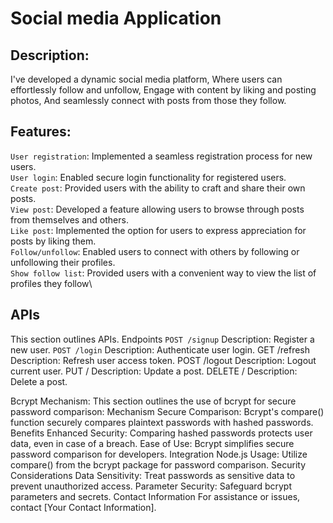 # Social media Application

## Description:
I've developed a dynamic social media platform,
Where users can effortlessly follow and unfollow,
Engage with content by liking and posting photos,
And seamlessly connect with posts from those they follow.

## Features:
 `User registration`: Implemented a seamless registration process for new users.\
 `User login`: Enabled secure login functionality for registered users.\
`Create post`: Provided users with the ability to craft and share their own posts.\
`View post`: Developed a feature allowing users to browse through posts from themselves and others.\
`Like post`: Implemented the option for users to express appreciation for posts by liking them.\
`Follow/unfollow`: Enabled users to connect with others by following or unfollowing their profiles.\
`Show follow list`: Provided users with a convenient way to view the list of profiles they follow\

## APIs
This section outlines APIs.
Endpoints
`POST /signup`
Description: Register a new user.
`POST /login`
Description: Authenticate user login.
GET /refresh
Description: Refresh user access token.
POST /logout
Description: Logout current user. 
PUT /
Description: Update a post.
DELETE /
Description: Delete a post.

Bcrypt Mechanism:
This section outlines the use of bcrypt for secure password comparison:
Mechanism
Secure Comparison: Bcrypt's compare() function securely compares plaintext passwords with hashed passwords.
Benefits
Enhanced Security: Comparing hashed passwords protects user data, even in case of a breach.
Ease of Use: Bcrypt simplifies secure password comparison for developers.
Integration
Node.js Usage: Utilize compare() from the bcrypt package for password comparison.
Security Considerations
Data Sensitivity: Treat passwords as sensitive data to prevent unauthorized access.
Parameter Security: Safeguard bcrypt parameters and secrets.
Contact Information
For assistance or issues, contact [Your Contact Information].



